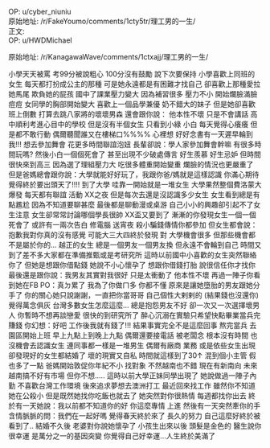 
OP: u/cyber_niuniu  
原始地址: /r/FakeYoumo/comments/1cty5tr/理工男的一生/  
正文:  
OP: u/HWDMichael  

 原始地址: /r/KanagawaWave/comments/1ctxajj/理工男的一生/  


小學天天被罵
考99分被說粗心 100分沒有鼓勵
說下次要保持
小學喜歡上同班的女生
每天都打扮成公主的那種
可是她永遠都是有困難才找自己
卻喜歡上那種愛拉她馬尾 欺負她的屁孩
國中了課業壓力變大
因為補習很多 壓力不小 開始爛臉滿臉痘痘
女同學的胸部開始變大
喜歡上一個品學兼優 奶不錯大的妹子
但是她卻喜歡班上倒數 打算去跳八家將的壞壞男森
還會跟你說： 他本性不壞 只是不會講話
高中順利考進心目中的學校
但是沒有半個女生
只看到小綠 小白 每天覺得心癢癢
但是都不敢行動
偶爾聽聞誰又在樓梯口%%%%
心裡想 好好念書有一天遲早輪到我!!!
想去參加舞會 花更多時間聯誼泡妞
長輩卻說：學人家參加舞會幹嘛 有很多時間玩嗎?
然後小白一個個死會了 甚至出現不少破處傳言
好生羨慕 好生忌妒
但時間很快來到高三
因為選了理組壓力大  吃很多體重開始變重 爛臉的情況也更嚴重了
但是爸媽總會跟你說：大學就能好好玩了，我跟你爸/媽就是這樣認識
你滿心期待
覺得終於要出頭天了!!!!
到了大學
哇靠一開始就是一堆女生
大學果然整個費洛蒙大爆發
每天都有聯誼 活動 XX之夜
但是每次去還是沒認識多少女生 女生看到總是有點尷尬
因為不知道要聊甚麼 最後都是聊動漫或桌游
自己小小的興趣卻引起不了女生注意
女生卻常常討論哪個學長很帥 XX盃又要到了
漸漸的你發現女生一個一個死會了
或許有一兩次告白 修電腦 送宵夜
殺小騙錢傳情你都參加
但女生都會說：
抱歉我對你真的沒有感覺
可能大三大四終於發現
對 大學機會很多
但那些機會都不是屬於你的...
越正的女生 總是一個男友一個男友換
但永遠不會輪到自己
時間又到了差不多大家都在準備推甄或是考研究所
這時以前國中小喜歡的女生突然聯絡你了
但她是想跟你借點錢
她說不小心懷孕了
想跟你借錢打胎 說很信任你才找你
最後還是跟你說：我男友其實對我很好 只是太衝動了 他本性不壞
再過一陣子你看到她在FB PO：真ㄉ累了  我為了你做ㄇ多 你都不懂
原來是讓她墮胎的男友跟她分手了
你的關心她只說謝謝，一直把你當哥哥
自己個性大剌剌的  (結果錢也沒還你)
覺得萬念俱灰 台灣多數女生怎麼這麼...
總是抱怨男友不好 卻一次又一次選擇壞男人
你暫時不想再談戀愛
很快的到研究所了
醉心沉溺在實驗只希望快點畢業當兵完賺錢
你幻想：好吧   工作後我就有錢了!!!
結果事實完全不是這麼回事
熬完當兵 去園區開始上班
早上九點上到晚上九點
偶爾還要接電話 被老闆念
根本沒有時間 也沒機會去認識女生
連同事都一樣是一堆男生
偶爾有廠商  業務 或是依些女生出現
卻發現好的女生都結婚了 壞的現實又自私
時間就這樣到了30↑
混到個小主管 假也多了一點
爸媽開始敦促你年紀不小 找對象
不然越南也不錯 現在有新南向 未來越南搞不好有市場
但你不想.....
這時以前大學正妹同學出現了
她說做過一陣子內勤 不喜歡台灣工作環境
後來追求夢想去澳洲打工 最近回來找工作
雖然你不知道她在公殺小
但是既然她找你吃飯也就去了
她突然對你很熱情 每週都找你出去
終於有一天她說：我以前都不知道你的好  你這麼專情 上進
然後有一天突然牽你的手
含情脈脈的問：我們在一起好嗎
覺得春天終於來了
長久的努力 自己這麼好終於被看到了..
結婚不久後 老婆對你說她懷孕了
小孩生出來以後 頭髮是金色的
醫生說你很幸運 是萬分之一的基因突變
你覺得自己好幸運...人生終於美滿了
